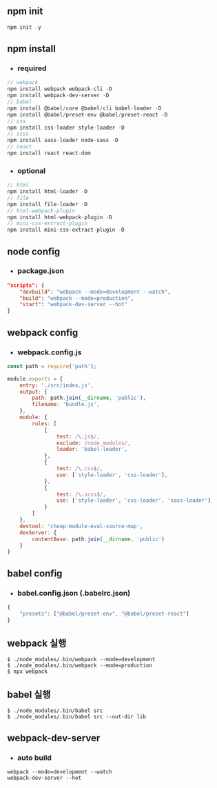 ## npm init
```javascript
npm init -y
```

## npm install
- ### required
```javascript
// webpack
npm install webpack webpack-cli -D
npm install webpack-dev-server -D
// babel
npm install @babel/core @babel/cli babel-loader -D
npm install @babel/preset-env @babel/preset-react -D
// css
npm install css-loader style-loader -D
// scss
npm install sass-loader node-sass -D
// react
npm install react react-dom
```
- ### optional
```javascript
// html
npm install html-loader -D
// file
npm install file-loader -D
// html-webpack-plugin
npm install html-webpack-plugin -D
// mini-css-extract-plugin
npm install mini-css-extract-plugin -D
```

## node config
- ### package.json
```json
"scripts": {
    "devbuild": "webpack --mode=development --watch",
    "build": "webpack --mode=production",
    "start": "webpack-dev-server --hot"
}
```

## webpack config
- ### webpack.config.js
```javascript
const path = require('path');

module.exports = {
    entry: './src/index.js',
    output: {
        path: path.join(__dirname, 'public'),
        filename: 'bundle.js',
    },
    module: {
        rules: [
            {
                test: /\.js$/,
                exclude: /node_modules/,
                loader: 'babel-loader',
            },
            {
                test: /\.css$/,
                use: ['style-loader', 'css-loader'],
            },
            {
                test: /\.scss$/,
                use: ['style-loader', 'css-loader', 'sass-loader']
            }
        ]
    },
    devtool: 'cheap-module-eval-source-map',
    devServer: {
        contentBase: path.join(__dirname, 'public')
    }
}
```

## babel config
- ### babel.config.json (.babelrc.json)
```javascript
{
    "presets": ["@babel/preset-env", "@babel/preset-react"]
}
```

## webpack 실행
```
$ ./node_modules/.bin/webpack --mode=development
$ ./node_modules/.bin/webpack --mode=production
$ npx webpack
```

## babel 실행
```
$ ./node_modules/.bin/babel src
$ ./node_modules/.bin/babel src --out-dir lib
```

## webpack-dev-server
- ### auto build
```
webpack --mode=development --watch
webpack-dev-server --hot
```
